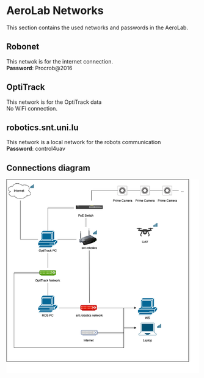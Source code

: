 # AeroLab Networks
This section contains the used networks and passwords in the AeroLab.

## Robonet
This netwok is for the internet connection.  
**Password**: Procrob@2016

## OptiTrack
This network is for the OptiTrack data  
No WiFi connection.


## robotics.snt.uni.lu 
This network is a local network for the robots communication  
**Password**: control4uav

## Connections diagram
![Diagram](aeroLab.png)



